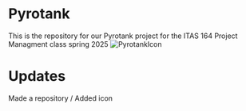 # Pyrotank
This is the repository for our Pyrotank project for the ITAS 164 Project Managment class spring 2025
![PyrotankIcon](https://github.com/user-attachments/assets/bf9a5169-f316-42e1-a614-26e36f34c6ad)


# Updates
Made a repository /
Added icon
